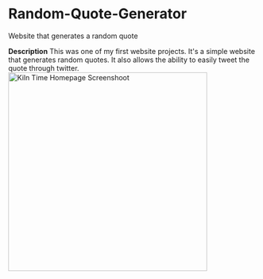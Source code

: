 # Random-Quote-Generator
Website that generates a random quote

**Description**
This was one of my first website projects. It's a simple website that generates random quotes. It also allows the ability to easily tweet the quote through twitter.
<img width="400" alt="Kiln Time Homepage Screenshoot" src="https://user-images.githubusercontent.com/25159870/150698782-5858db9d-cc1e-49f1-9a33-0dc2e0076a49.jpg">

